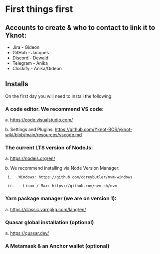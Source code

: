 # First things first 

## Accounts to create & who to contact to link it to Yknot:

* Jira - Gideon
* GitHub - Jacques
* Discord - Dewald
* Telegram - Anika
* Clockify - Anika/Gideon

## Installs

On the first day you will need to install the following:

### A code editor. We recommend VS code:
  
   a. https://code.visualstudio.com/
  
   b.	Settings and Plugins: https://github.com/Yknot-BCS/yknot-wiki/blob/main/resources/vscode.md 
  
### The current LTS version of NodeJs:
   
   a. https://nodejs.org/en/
  
   b.	We recommend installing via Node Version Manager:
  
     i.	  Windows: https://github.com/coreybutler/nvm-windows
    
     ii.	Linux / Max: https://github.com/nvm-sh/nvm
    
### Yarn package manager (we are on version 1):
  
   a.	https://classic.yarnpkg.com/lang/en/
  
### Quasar global installation (optional)
  
   a.	https://quasar.dev/
  
### A Metamask & an Anchor wallet (optional)
